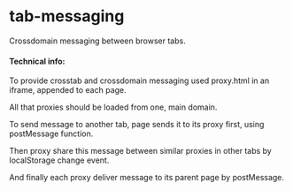 # tab-messaging
Crossdomain messaging between browser tabs.

#### Technical info:
To provide crosstab and crossdomain messaging used proxy.html in an iframe, appended to each page.

All that proxies should be loaded from one, main domain.

To send message to another tab, page sends it to its proxy first, using postMessage function.

Then proxy share this message between similar proxies in other tabs by localStorage change event.

And finally each proxy deliver message to its parent page by postMessage.
